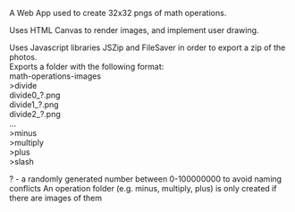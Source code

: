 A Web App used to create 32x32 pngs of math operations.

Uses HTML Canvas to render images, and implement user drawing.

Uses Javascript libraries JSZip and FileSaver in order to export a zip of the photos.
<br>Exports a folder with the following format:
<br>  math-operations-images
<br>      >divide
<br>          divide0_?.png
<br>          divide1_?.png
<br>          divide2_?.png
<br>          ...
<br>      >minus
<br>      >multiply
<br>      >plus
<br>      >slash
      
? - a randomly generated number between 0-100000000 to avoid naming conflicts
An operation folder (e.g. minus, multiply, plus) is only created if there are images of them

